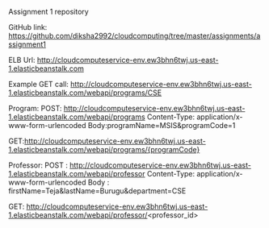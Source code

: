 Assignment 1 repository

GitHub link: https://github.com/diksha2992/cloudcomputing/tree/master/assignments/assignment1

ELB Url: http://cloudcomputeservice-env.ew3bhn6twj.us-east-1.elasticbeanstalk.com


Example GET call:
http://cloudcomputeservice-env.ew3bhn6twj.us-east-1.elasticbeanstalk.com/webapi/programs/CSE


Program:
POST: http://cloudcomputeservice-env.ew3bhn6twj.us-east-1.elasticbeanstalk.com/webapi/programs
Content-Type: application/x-www-form-urlencoded
Body:programName=MSIS&programCode=1

GET:http://cloudcomputeservice-env.ew3bhn6twj.us-east-1.elasticbeanstalk.com/webapi/programs/{programCode}


Professor:
POST : http://cloudcomputeservice-env.ew3bhn6twj.us-east-1.elasticbeanstalk.com/webapi/professor
Content-Type: application/x-www-form-urlencoded
Body : firstName=Teja&lastName=Burugu&department=CSE

GET: http://cloudcomputeservice-env.ew3bhn6twj.us-east-1.elasticbeanstalk.com/webapi/professor/<professor_id>



